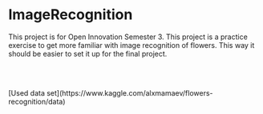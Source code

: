 <h1>ImageRecognition</h1>

<p>This project is for Open Innovation Semester 3. This project is a practice exercise to get more familiar with image recognition of flowers. This way it should be easier to set it up for the final project.</p>
</br>
</br>
<p>[Used data set](https://www.kaggle.com/alxmamaev/flowers-recognition/data)</p>
